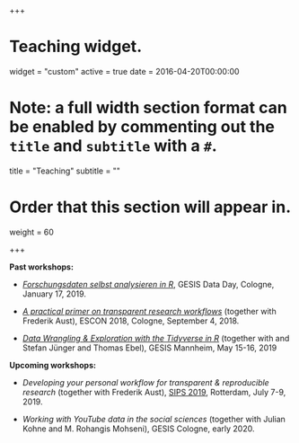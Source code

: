+++
# Teaching widget.
widget = "custom"
active = true
date = 2016-04-20T00:00:00

# Note: a full width section format can be enabled by commenting out the `title` and `subtitle` with a `#`.
title = "Teaching"
subtitle = ""

# Order that this section will appear in.
weight = 60

+++

**Past workshops:**

- [*Forschungsdaten selbst analysieren in R*](https://github.com/jobreu/gesis_dataday_19), GESIS Data Day, Cologne, January 17, 2019.

- [*A practical primer on transparent research workflows*](https://github.com/crsh/psych-transparency-guide_workshop) (together with Frederik Aust), ESCON 2018, Cologne, September 4, 2018.

- [*Data Wrangling & Exploration with the Tidyverse in R*](https://github.com/jobreu/tidyverse-workshop-gesis-2019) (together with and Stefan Jünger and Thomas Ebel), GESIS Mannheim, May 15-16, 2019

**Upcoming workshops:**

- *Developing your personal workflow for transparent & reproducible research* (together with Frederik Aust), [SIPS 2019](https://www.improvingpsych.org/SIPS2019/), Rotterdam, July 7-9, 2019.

- *Working with YouTube data in the social sciences* (together with Julian Kohne and M. Rohangis Mohseni), GESIS Cologne, early 2020.  